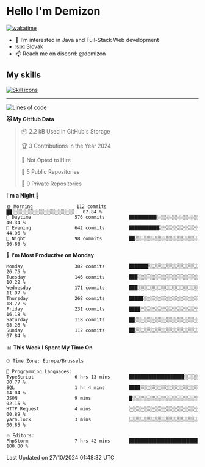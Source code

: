 # Hello I'm Demizon
[![wakatime](https://wakatime.com/badge/user/6ad1949f-d6d7-44f9-9eee-c35e54cc499b.svg)](https://wakatime.com/@6ad1949f-d6d7-44f9-9eee-c35e54cc499b)
- 👀 I’m interested in Java and Full-Stack Web development
- 🇸🇰 Slovak
- 📫 Reach me on discord: @demizon

## My skills
[![Skill icons](https://skillicons.dev/icons?i=java,js,ts,html,css,react,nextjs,tailwind,supabase,py,git,docker,linux,mysql,postgres,mongo&theme=dark)](https://github.com/Demizon3433)

---

<!--START_SECTION:waka-->
![Lines of code](https://img.shields.io/badge/From%20Hello%20World%20I%27ve%20Written-402.9%20thousand%20lines%20of%20code-blue)

**🐱 My GitHub Data** 

> 📦 2.2 kB Used in GitHub's Storage 
 > 
> 🏆 3 Contributions in the Year 2024
 > 
> 🚫 Not Opted to Hire
 > 
> 📜 5 Public Repositories 
 > 
> 🔑 9 Private Repositories 
 > 
**I'm a Night 🦉** 

```text
🌞 Morning                112 commits         ██░░░░░░░░░░░░░░░░░░░░░░░   07.84 % 
🌆 Daytime                576 commits         ██████████░░░░░░░░░░░░░░░   40.34 % 
🌃 Evening                642 commits         ███████████░░░░░░░░░░░░░░   44.96 % 
🌙 Night                  98 commits          ██░░░░░░░░░░░░░░░░░░░░░░░   06.86 % 
```
📅 **I'm Most Productive on Monday** 

```text
Monday                   382 commits         ███████░░░░░░░░░░░░░░░░░░   26.75 % 
Tuesday                  146 commits         ███░░░░░░░░░░░░░░░░░░░░░░   10.22 % 
Wednesday                171 commits         ███░░░░░░░░░░░░░░░░░░░░░░   11.97 % 
Thursday                 268 commits         █████░░░░░░░░░░░░░░░░░░░░   18.77 % 
Friday                   231 commits         ████░░░░░░░░░░░░░░░░░░░░░   16.18 % 
Saturday                 118 commits         ██░░░░░░░░░░░░░░░░░░░░░░░   08.26 % 
Sunday                   112 commits         ██░░░░░░░░░░░░░░░░░░░░░░░   07.84 % 
```


📊 **This Week I Spent My Time On** 

```text
🕑︎ Time Zone: Europe/Brussels

💬 Programming Languages: 
TypeScript               6 hrs 13 mins       ████████████████████░░░░░   80.77 % 
SQL                      1 hr 4 mins         ████░░░░░░░░░░░░░░░░░░░░░   14.04 % 
JSON                     9 mins              █░░░░░░░░░░░░░░░░░░░░░░░░   02.15 % 
HTTP Request             4 mins              ░░░░░░░░░░░░░░░░░░░░░░░░░   00.89 % 
yarn.lock                3 mins              ░░░░░░░░░░░░░░░░░░░░░░░░░   00.85 % 

🔥 Editors: 
PhpStorm                 7 hrs 42 mins       █████████████████████████   100.00 % 
```


 Last Updated on 27/10/2024 01:48:32 UTC
<!--END_SECTION:waka-->
